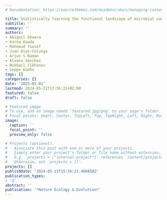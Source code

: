 ```yaml
---
# Documentation: https://sourcethemes.com/academic/docs/managing-content/

title: Statistically learning the functional landscape of microbial communities
subtitle: ''
summary: ''
authors:
- Abigail Skwara
- Karna Gowda
- Mahmoud Yousef
- Juan Diaz-Colunga
- Arjun S Raman
- Alvaro Sanchez
- Mikhail Tikhonov
- Seppe Kuehn
tags: []
categories: []
date: '2023-01-01'
lastmod: 2024-05-21T17:56:21+02:00
featured: false
draft: false

# Featured image
# To use, add an image named `featured.jpg/png` to your page's folder.
# Focal points: Smart, Center, TopLeft, Top, TopRight, Left, Right, BottomLeft, Bottom, BottomRight.
image:
  caption: ''
  focal_point: ''
  preview_only: false

# Projects (optional).
#   Associate this post with one or more of your projects.
#   Simply enter your project's folder or file name without extension.
#   E.g. `projects = ["internal-project"]` references `content/project/deep-learning/index.md`.
#   Otherwise, set `projects = []`.
projects: []
publishDate: '2024-05-21T15:56:21.406658Z'
publication_types:
- '2'
abstract: ''
publication: '*Nature Ecology & Evolution*'
---
```

